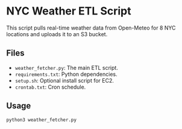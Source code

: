 # NYC Weather ETL Script

This script pulls real-time weather data from Open-Meteo for 8 NYC locations and uploads it to an S3 bucket.

## Files

- `weather_fetcher.py`: The main ETL script.
- `requirements.txt`: Python dependencies.
- `setup.sh`: Optional install script for EC2.
- `crontab.txt`: Cron schedule.

## Usage

```bash
python3 weather_fetcher.py
